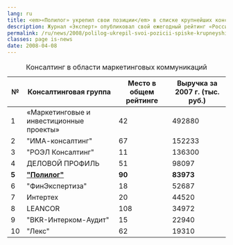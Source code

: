 ```yaml
---
lang: ru
title: <em>«Полилог» укрепил свои позиции</em> в списке крупнейших консалтинговых компаний страны
description: Журнал «Эксперт» опубликовал свой ежегодный рейтинг «Российский консалтинг». В общем списке «Полилог» сохранил 90-е место, а в Top-10 консалтинговых компаний в области маркетинга и связей с общественностью занял пятую строчку.
permalink: /ru/news/2008/polilog-ukrepil-svoi-pozicii-spiske-krupneyshih-konsaltingovyh
classes: page is-news
date: 2008-04-08
---
```


<table>
  <caption>Консалтинг в области маркетинговых коммуникаций</caption>
  <thead>
    <tr>
      <th>№</th>
      <th>Консалтинговая группа</th>
      <th>Место в общем рейтинге</th>
      <th>Выручка за 2007 г. (тыс. руб.)</th>
    </tr>
  </thead>
  <tbody>
    <tr>
      <td>1</td>
      <td>«Маркетинговые и инвестиционные проекты»</td>
      <td>42</td>
      <td>492880</td>
    </tr>
    <tr class="odd">
      <td>2</td>
      <td>"ИМА-консалтинг"</td>
      <td>67</td>
      <td>152233</td>
    </tr>
    <tr>
      <td>3</td>
      <td>"РОЭЛ Консалтинг"</td>
      <td>11</td>
      <td>136300</td>
    </tr>
    <tr class="odd">
      <td>4</td>
      <td>ДЕЛОВОЙ ПРОФИЛЬ</td>
      <td>51</td>
      <td>98097</td>
    </tr>
    <tr>
      <td><strong>5</strong></td>
      <td><a href="https://www.raexpert.ru/database/companies/polilog/"><strong>"Полилог"</strong></a></td>
      <td><strong>90</strong></td>
      <td><strong>83973</strong></td>
    </tr>
    <tr class="odd">
      <td>6</td>
      <td>"ФинЭкспертиза"</td>
      <td>18</td>
      <td>52687</td>
    </tr>
    <tr>
      <td>7</td>
      <td>Интертех</td>
      <td>20</td>
      <td>44520</td>
    </tr>
    <tr class="odd">
      <td>8</td>
      <td>LEANCOR</td>
      <td>108</td>
      <td>34972</td>
    </tr>
    <tr>
      <td>9</td>
      <td>"BKR-Интерком-Аудит"</td>
      <td>15</td>
      <td>22940</td>
    </tr>
    <tr class="odd">
      <td>10</td>
      <td>"Лекс"</td>
      <td>62</td>
      <td>19310</td>
    </tr>
  </tbody>
</table>
